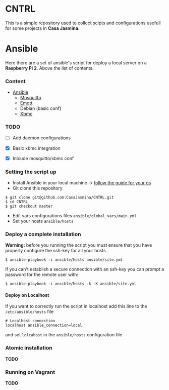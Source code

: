 # CNTRL

This is a simple repository used to collect scipts and configurations usefull for some projects in **Casa Jasmina**.

# Ansible

Here there are a set of ansible's script for deploy a local server on a **Raspberry Pi 2**.
Above the list of contents.

### Content
* [Ansible](http://www.ansible.com/)
  * [Mosquitto](http://mosquitto.org/)
  * [Emqtt](https://github.com/emqtt)
  * Debian (basic conf)
  * [Xbmc](http://kodi.tv/)

### TODO

- [ ] Add daemon configurations
- [x] Basic xbmc integration
- [x] Inlcude mosquitto/xbmc conf


### Setting the script up

* Install Ansible in your local machine -> [follow the guide for your os](https://docs.ansible.com/ansible/intro_installation.html)
* Git clone this repository
```
$ git clone git@github.com:CasaJasmina/CNTRL.git
$ cd CNTRL
$ git checkout master
```
* Edit vars configurations files `ansible/global_vars/main.yml`
* Set your hosts `ansible/hosts`

### Deploy a complete installation

**Warning:** before you running the script you must ensure that you have properly configure the ssh-key for all your hosts
```
$ ansible-playbook -i ansible/hosts ansible/site.yml
```
If you can't establish a secure connection with an ssh-key you can prompt a password for the remote user with:
```
$ ansible-playbook -i ansible/hosts -k -K ansible/site.yml
```
#### Deploy on Localhost
If you want to correctly run the script in localhost add this line to the `/etc/ansible/hosts` file
```
# Localhost connection
localhost ansible_connection=local
```
and set `lolcahost` in the `ansible/hosts` configuration file

### Atomic installation
**TODO**


### Running on Vagrant
**TODO**

